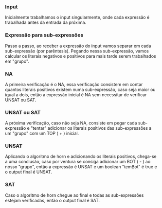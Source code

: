 ### Input
Inicialmente trabalhamos o input singularmente, onde cada expressão é trabalhada antes da entrada da próxima.
### Expressão para sub-expressões
Passo a passo, ao receber a expressão do input vamos separar em cada sub-expressão (por parêntesis). Pegando nessa sub-expressão, vamos calcular os literais negativos e positivos para mais tarde serem trabalhados em "grupo".
### NA
A primeira verificação é o NA, essa verificação consistem em contar quantos literais positivos existem numa sub-expressão, caso seja maior ou igual a dois, então a expressão inicial é NA sem necessitar de verificar UNSAT ou SAT.
### UNSAT ou SAT
A próxima verificação, caso não seja NA, consiste em pegar cada sub-expressão e "tentar" adicionar os literais positivos das sub-expressões a um "grupo" com um TOP ( + ) inicial.
### UNSAT
Aplicando o algoritmo de horn e adicionando os literais positivos, chega-se a uma conclusão, caso por ventura se consiga adicionar um BOT ( - ) ao nosso "grupo", então a expressão é UNSAT e um boolean "temBot" é true e o output final é UNSAT.
### SAT
Caso o algoritmo de horn chegue ao final e todas as sub-expressões estejam verificadas, então o output final é SAT.
